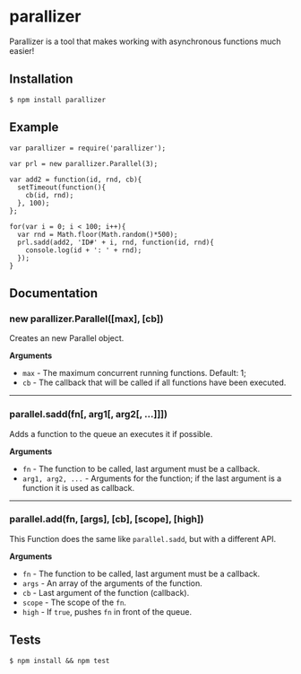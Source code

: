 # parallizer

Parallizer is a tool that makes working with asynchronous functions much easier!

## Installation

    $ npm install parallizer

## Example

```
var parallizer = require('parallizer');

var prl = new parallizer.Parallel(3);

var add2 = function(id, rnd, cb){
  setTimeout(function(){
    cb(id, rnd);
  }, 100);
};

for(var i = 0; i < 100; i++){
  var rnd = Math.floor(Math.random()*500);
  prl.sadd(add2, 'ID#' + i, rnd, function(id, rnd){
    console.log(id + ': ' + rnd);
  });
}

```

## Documentation

### new parallizer.Parallel([max], [cb])

Creates an new Parallel object.

__Arguments__

* `max` - The maximum concurrent running functions. Default: 1;
* `cb` - The callback that will be called if all functions have been executed.

---------------------------------------

### parallel.sadd(fn[, arg1[, arg2[, ...]]])

Adds a function to the queue an executes it if possible.

__Arguments__

* `fn` - The function to be called, last argument must be a callback.
* `arg1, arg2, ...` - Arguments for the function; if the last argument is a function it is used as callback.

---------------------------------------

### parallel.add(fn, [args], [cb], [scope], [high])

This Function does the same like `parallel.sadd`, but with a different API.

__Arguments__

* `fn` - The function to be called, last argument must be a callback.
* `args` - An array of the arguments of the function.
* `cb` - Last argument of the function (callback).
* `scope` - The scope of the `fn`.
* `high` - If `true`, pushes `fn` in front of the queue.

## Tests

    $ npm install && npm test
